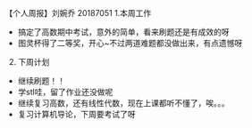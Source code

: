 【个人周报】刘婉乔	20187051
1.本周工作
- 搞定了高数期中考试，意外的简单，看来刷题还是有成效的呀
- 图灵杯得了二等奖，开心~不过两道难题都没做出来，有点遗憾呀
2.	下周计划		
- 继续刷题！！
- 学stl哇，留了作业还没做呢	
- 继续复习高数，还有线性代数，现在上课都听不懂了，唉。。。
- 复习计算机导论，下周要考试了呀
